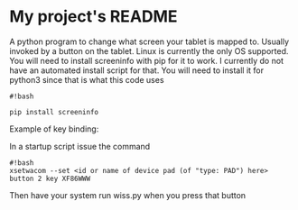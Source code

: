 # My project's README
A python program to change what screen your tablet is mapped to. Usually invoked by a button on the tablet.
Linux is currently the only OS supported.
You will need to install screeninfo with pip for it to work. I currently do not have an automated install script for that. You will need to install it for python3 since that is what this code uses

```
#!bash

pip install screeninfo
```

Example of key binding:

In a startup script issue the command

```
#!bash
xsetwacom --set <id or name of device pad (of "type: PAD") here> button 2 key XF86WWW
```

Then have your system run wiss.py when you press that button